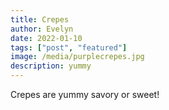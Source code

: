 ```yaml
---
title: Crepes
author: Evelyn
date: 2022-01-10
tags: ["post", "featured"]
image: /media/purplecrepes.jpg
description: yummy
---
```


Crepes are yummy savory or sweet!

